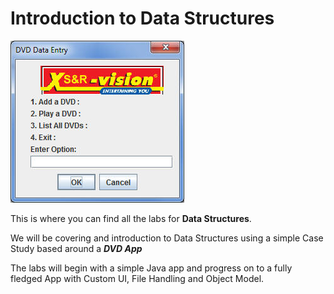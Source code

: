 # Introduction to Data Structures

![](dsapp.jpg)

This is where you can find all the labs for **Data Structures**.
 
We will be covering and introduction to Data Structures using a simple Case Study based around a ***DVD App***

The labs will begin with a simple Java app and progress on to a fully fledged App with Custom UI, File Handling and Object Model.

